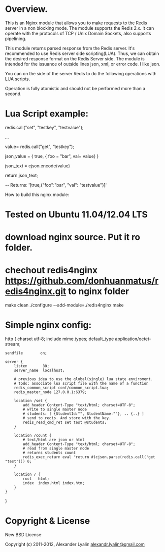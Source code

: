 Overview.
=============

This is an Nginx module that allows you to make requests to the Redis server in a non blocking mode. 
The module supports the Redis 2.x. It can operate with the protocols of TCP / Unix Domain Sockets, also supports pipelining.

This module returns parsed response from the Redis server. It's recommended to use Redis server side scripting(LUA). 
Thus, we can obtain the desired response format on the Redis Server side.
The module is intended for the issuance of outside lines json, xml, or error code. I like json. 


You can on the side of the server Redis to do the following operations with LUA scripts. 

Operation is fully atomistic and should not be performed more than a second.

Lua Script example:
=============
redis.call("set", "testkey", "testvalue");

...

value= redis.call("get", “testkey");

json_value = { true, { foo = "bar", val= value} }

json_text = cjson.encode(value)

return json_text;

-- Returns: '[true,{"foo":"bar", "val": "testvalue"}]'

How to build this nginx module:
# Tested on Ubuntu 11.04/12.04 LTS
# download nginx source. Put it ro folder.
# chechout redis4nginx https://github.com/donhuanmatus/redis4nginx.git to nginx folder
make clean
./configure --add-module=./redis4nginx
make

Simple nginx config:
=============

http {
charset utf-8;
    include       mime.types;
    default_type  application/octet-stream;

    sendfile        on;

    server {
        listen       80;
        server_name  localhost;

        # previous idea to use the global(single) lua state enviroment.
        # todo: associate lua script file with the name of a function
        redis_common_script conf/common_script.lua;
        redis_master_node 127.0.0.1:6379;

        location /set {
            add_header Content-Type "text/html; charset=UTF-8";
            # write to single master node
            # students: [ {StudentId:"", StudentName:""}, .. {..} ]
            # send to redis. And store with the key. 
            redis_read_cmd_ret set test @students;
        }

        location /count {
            # text/html are json or html 
            add_header Content-Type "text/html; charset=UTF-8";
            # read from single master node
            # returns students count
            redis_exec_return eval "return #(cjson.parse(redis.call('get "test'))) 0;
        }

        location / {
            root   html;
            index  index.html index.htm;
        }
    }

}

Copyright & License
=============

New BSD License

Copyright (c) 2011-2012, Alexander Lyalin <alexandr.lyalin@gmail.com>
